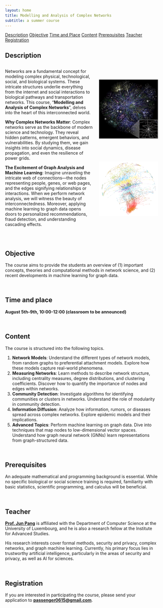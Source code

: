 ```yaml
---
layout: home
title: Modelling and Analysis of Complex Networks
subtitle: a summer course
---
```


<div class="navbar">
  <a href="#Description">Description</a>
  <a href="#Objective">Objective</a>
  <a href="#Time-and-Place">Time and Place</a>
  <a href="#Content">Content</a>
  <a href="#Prerequisites">Prerequisites</a>
  <a href="#Teacher">Teacher</a>
  <a href="#Registration">Registration</a>
  <!-- 添加更多链接按需 -->
</div>

<span id="Description"></span>

## **Description**

<div style="display: flex; align-items: stretch;">
  <div style="flex: 1.5; padding-right: 20px;" markdown="1">


Networks are a fundamental concept for modeling complex physical, technological, social, and biological systems. These intricate structures underlie everything from the internet and social interactions to biological pathways and transportation networks. This course, “**Modelling and Analysis of Complex Networks**”, delves into the heart of this interconnected world.

**Why Complex Networks Matter**: Complex networks serve as the backbone of modern science and technology. They reveal hidden patterns, emergent behaviors, and vulnerabilities. By studying them, we gain insights into social dynamics, disease propagation, and even the resilience of power grids. 

**The Excitement of Graph Analysis and Machine Learning**: Imagine unraveling the intricate web of connections—the nodes representing people, genes, or web pages, and the edges signifying relationships or interactions. When we perform network analysis, we will witness the beauty of interconnectedness. Moreover, applying machine learning to graph data opens doors to personalized recommendations, fraud detection, and understanding cascading effects.

</div>
  <div style="flex: 1; display: flex; flex-direction: column; align-items: center; justify-content: space-between;">
    <img src="assets/img/Complex Network.jpg" alt="Descriptive text for image" style="width: 100%; margin-top: 50px; margin-bottom: 50px;">
    <img src="assets/img/Complex Network2.png" alt="Descriptive text for another image" style="width: 100%; margin-bottom: 50px;">
  </div> 
</div>



<span id="Objective"></span>
<br>

## **Objective**

The course aims to provide the students an overview of (1) important concepts, theories and computational methods in network science, and (2) recent developments in machine learning for graph data.



<span id="Time-and-Place"></span>
<br>

## **Time and place**

 **August 5th-9th, 10:00-12:00 (classroom to be announced)**



<span id="Content"></span>
<br>

## **Content**

The course is structured into the following topics.

1. **Network Models**: Understand the different types of network models, from random graphs to preferential attachment models. Explore how these models capture real-world phenomena.
2. **Measuring Networks**: Learn methods to describe network structure, including centrality measures, degree distributions, and clustering coefficients. Discover how to quantify the importance of nodes and edges within networks.
3. **Community Detection**: Investigate algorithms for identifying communities or clusters in networks. Understand the role of modularity in community detection.
4. **Information Diffusion**: Analyze how information, rumors, or diseases spread across complex networks. Explore epidemic models and their implications.
5. **Advanced Topics**: Perform machine learning on graph data. Dive into techniques that map nodes to low-dimensional vector spaces. Understand how graph neural network (GNNs) learn representations from graph-structured data.



<span id="Prerequisites"></span>
<br>

## **Prerequisites**

An adequate mathematical and programming background is essential. While no specific biological or social science training is required, familiarity with basic statistics, scientific programming, and calculus will be beneficial.



<span id="Teacher"></span>
<br>

## **Teacher**

[**Prof. Jun Pang**](https://satoss.uni.lu/members/jun/) is affiliated with the Department of Computer Science at the University of Luxembourg, and he is also a research fellow at the Institute for Advanced Studies. 

His research interests cover formal methods, security and privacy, complex networks, and graph machine learning. Currently, his primary focus lies in trustworthy artificial intelligence, particularly in the areas of security and privacy, as well as AI for sciences.



<span id="Registration"></span>
<br>

## **Registration**

If you are interested in participating the course, please send your application to **passenger0615@gmail.com**.

